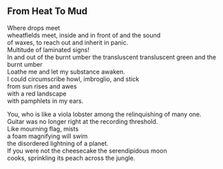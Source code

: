 From Heat To Mud
----------------
Where drops meet  
wheatfields meet, inside and in front of and the sound  
of waxes, to reach out and inherit in panic.  
Multitude of laminated signs!  
In and out of the burnt umber the transluscent transluscent green and the burnt umber  
Loathe me and let my substance awaken.  
I could circumscribe howl, imbroglio, and stick  
from sun rises and awes  
with a red landscape  
with pamphlets in my ears.  
  
You, who is like a viola lobster among the relinquishing of many one.  
Guitar was no longer right at the recording threshold.  
Like mourning flag, mists  
a foam magnifying will swim  
the disordered lightning of a planet.  
If you were not the cheesecake the serendipidous moon  
cooks, sprinkling its peach across the jungle.  
